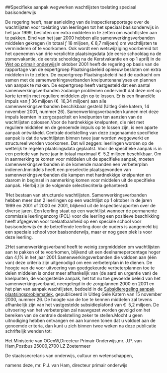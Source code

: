 <meta http-equiv='Content-Type' content='text/html; charset=utf-8' />

##Specifieke aanpak wegwerken wachtlijsten toelating speciaal basisonderwijs

De regering heeft, naar aanleiding van de inspectierapportage over de wachtlijsten voor toelating van leerlingen tot het speciaal basisonderwijs in het jaar 1999, besloten om extra middelen in te zetten om wachtlijsten aan te pakken. Eind van het jaar 2000 hebben alle samenwerkingsverbanden middelen gekregen (in totaal ƒ 18 miljoen, € 8,7 miljoen) om wachtlijsten te verminderen of te voorkomen. Ook wordt een wetswijziging voorbereid tot het openemen van drie verplichte plaatsingsdata (de eerse schooldag na de zomervakantie, de eerste schooldag na de Kerstvakantie en op 1 april) in de [Wet op primair onderwijs](../../../../../../../../../wet/wbo/BWBR0003420/README.md)In oktober 2001 heeft de regering op basis van de rapportage van de expertgroep Plaatsingsbeleid opnieuw besloten om extra middelen in te zetten. De expertgroep Plaatsingsbeleid had de opdracht om samen met de samenwerkingsverbanden knelpuntenanalyses en plannen van aanpak te maken. De expertgroep heeft vastgesteld dat een aantal samenwerkingsverbanden zodanige problemen ondervindt dat deze niet op korte termijn met reguliere middelen zijn op te lossen. Er is een financiële impuls van ƒ 36 miljoen (€  16,34 miljoen) aan alle samenwerkingsverbanden beschikbaar gesteld (Uitleg Gele katern, 14 november 2001, nummer 26). Samenwerkingsverbanden kunnen met deze impuls leemten in zorgcapaciteit en knelpunten ten aanzien van de wachtlijsten oplossen.Voor de hardnekkige knelpunten, die niet met reguliere middelen en de genoemde impuls op te lossen zijn, is een aparte aanpak ontwikkeld. Centrale doelstelling van deze zogenaamde specifieke aanpak is dat de wachtlijsten binnen twee jaar worden weggewerkt en structureel worden voorkomen. Dat wil zeggen: leerlingen worden op de wettelijk te regelen plaatsingsdata geplaatst. Voor de specifieke aanpak is in een periode van twee jaar in totaal maximaal €  5,2 miljoen beschikbaar. Om in aanmerking te komen voor middelen uit de specifieke aanpak, moeten samenwerkingsverbanden in de komende maanden een verbeterplan indienen.Inmiddels heeft een preselectie plaatsgevonden van samenwerkingsverbanden die kampen met hardnekkige knelpunten en daarom in beginsel in aanmerking komen voor middelen uit de specifieke aanpak. Hierbij zijn de volgende selectiecriteria gehanteerd:

1Het bestaan van structurele wachtlijsten. Samenwerkingsverbanden hebben meer dan 2 leerlingen op een wachtlijst op 1 oktober in de jaren 1999 en 2001 of 2000 en 2001, blijkend uit de Inspectierapporten over de diverse jaren. Een leerling staat op een wachtlijst wanneer de permanente commissie leerlingenzorg (PCL) voor die leerling een positieve beschikking heeft afgegeven voor toelaatbaarheid op een speciale school voor basisonderwijs èn de betreffende leerling door de ouders is aangemeld bij een speciale school voor basisonderwijs, maar er nog geen plek is voor deze leerling.

2Het samenwerkingsverband heeft te weinig zorgmiddelen om wachtlijsten aan te pakken of te voorkomen, blijkend uit een deelnamepercentage hoger dan 4,1% in het jaar 2001.Samenwerkingsverbanden die voldoen aan (één van) deze criteria zijn uitgenodigd om een verbeterplan in te dienen. De hoogte van de voor uitvoering van goedgekeurde verbeterplannen toe te delen middelen is onder meer afhankelijk van (de aard en urgentie van) de knelpunten, de voorgestelde aanpak, het tot nu toe gevoerde beleid van het samenwerkingsverband, neergelegd in de zorgplannen 2000 en 2001 en het plan van aanpak wachtlijsten, bedoeld in de [Subsidieregeling aanpak plaatsingsproblematiek](../../../../../../../../../ministeriele-regeling/subsidieregeling/aanpak/plaatsingsproblematiek/wsns/BWBR0011758/README.md), gepubliceerd in Uitleg Gele Katern van 15 november 2000, nummer 26. De hoogte van de toe te kennen middelen zal tevens afhankelijk zijn van het vastgestelde subsidieplafond van €  5,2 miljoen. De uitvoering van het verbeterplan zal nauwgezet worden gevolgd om het bereiken van de centrale doelstelling zeker te stellen.Mocht u geen uitnodiging hebben ontvangen en aan kunnen tonen dat u voldoet aan de genoemde criteria, dan kunt u zich binnen twee weken na deze publicatie schriftelijk wenden tot:

Het Ministerie van OCenW,Directeur Primair Onderwijs,mr. J.P. van Ham,Postbus 25000,2700 LZ Zoetermeer 

De 
staatssecretaris van onderwijs, cultuur en wetenschappen, 

namens deze,
mr. P.J. van Ham, 
directeur primair onderwijs  
